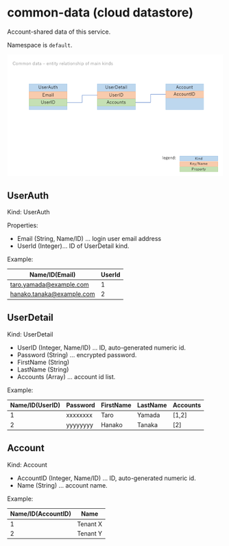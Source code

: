 # common-data (cloud datastore)

Account-shared data of this service.

Namespace is ``default``.

![ER](./commondata-er1.png)

## UserAuth

Kind: UserAuth

Properties:
- Email (String, Name/ID) ... login user email address
- UserId (Integer)... ID of UserDetail kind.

Example:

|Name/ID(Email)|UserId|
|--|--|
|taro.yamada@example.com|1|
|hanako.tanaka@example.com|2|

## UserDetail

Kind: UserDetail

- UserID (Integer, Name/ID) ... ID, auto-generated numeric id.
- Password (String) ... encrypted password.
- FirstName (String)
- LastName (String)
- Accounts (Array) ... account id list.

Example:

|Name/ID(UserID)|Password|FirstName|LastName|Accounts|
|--|--|--|--|--|
|1|xxxxxxxx|Taro|Yamada|[1,2]|
|2|yyyyyyyy|Hanako|Tanaka|[2]|

## Account

Kind: Account

- AccountID (Integer, Name/ID) ... ID, auto-generated numeric id.
- Name (String) ... account name.

Example:

|Name/ID(AccountID)|Name|
|--|--|
|1|Tenant X|
|2|Tenant Y|
